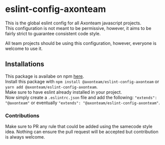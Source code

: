# eslint-config-axonteam
This is the global eslint config for all Axonteam javascript projects.  
This configuration is not meant to be permissive, however, it aims to be fairly strict to guarantee consistent code style.  

All team projects should be using this configuration, however, everyone is welcome to use it.  

## Installations
This package is availabe on npm [here](https://www.npmjs.com/package/@axonteam/eslint-config-axonteam).  
Install this package with `npm install @axonteam/eslint-config-axonteam` or `yarn add @axonteam/eslint-config-axonteam`.  
Make sure to have eslint already installed in your project.  
Now simply create a `.eslintrc.json` file and add the following: `"extends": "@axonteam"` or eventually `"extends": "@axonteam/eslint-config-axonteam"`.  


### Contributions
Make sure to PR any rule that could be added using the samecode style idea. Nothing can ensure the pull request will be accepted but contribution is always welcome.   
